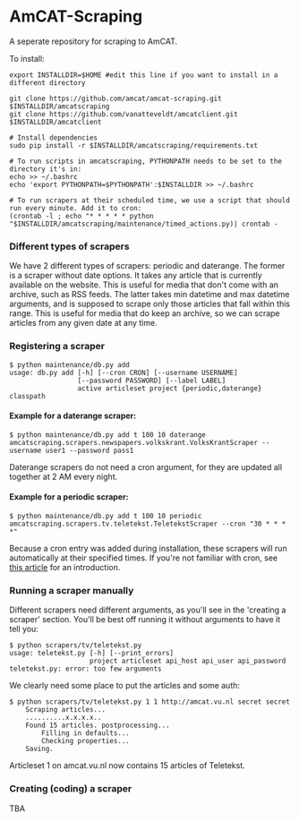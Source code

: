 AmCAT-Scraping
==============

A seperate repository for scraping to AmCAT.

To install:
```
export INSTALLDIR=$HOME #edit this line if you want to install in a different directory

git clone https://github.com/amcat/amcat-scraping.git $INSTALLDIR/amcatscraping
git clone https://github.com/vanatteveldt/amcatclient.git $INSTALLDIR/amcatclient

# Install dependencies
sudo pip install -r $INSTALLDIR/amcatscraping/requirements.txt

# To run scripts in amcatscraping, PYTHONPATH needs to be set to the directory it's in:
echo >> ~/.bashrc
echo 'export PYTHONPATH=$PYTHONPATH':$INSTALLDIR >> ~/.bashrc

# To run scrapers at their scheduled time, we use a script that should run every minute. Add it to cron:
(crontab -l ; echo "* * * * * python "$INSTALLDIR/amcatscraping/maintenance/timed_actions.py)| crontab -
```

### Different types of scrapers

We have 2 different types of scrapers: periodic and daterange. The former is a scraper without date options. It takes any article that is currently available on the website. This is useful for media that don't come with an archive, such as RSS feeds. The latter takes min datetime and max datetime arguments, and is supposed to scrape only those articles that fall within this range. This is useful for media that do keep an archive, so we can scrape articles from any given date at any time.

### Registering a scraper

```
$ python maintenance/db.py add
usage: db.py add [-h] [--cron CRON] [--username USERNAME]
                 [--password PASSWORD] [--label LABEL]
                 active articleset project {periodic,daterange} classpath
```

#### Example for a daterange scraper:
```
$ python maintenance/db.py add t 100 10 daterange amcatscraping.scrapers.newspapers.volkskrant.VolksKrantScraper --username user1 --password pass1
```
Daterange scrapers do not need a cron argument, for they are updated all together at 2 AM every night.

#### Example for a periodic scraper:
```
$ python maintenance/db.py add t 100 10 periodic amcatscraping.scrapers.tv.teletekst.TeletekstScraper --cron "30 * * * *"
```

Because a cron entry was added during installation, these scrapers will run automatically at their specified times. If you're not familiar with cron, see [this article](http://www.thegeekstuff.com/2009/06/15-practical-crontab-examples/) for an introduction.

### Running a scraper manually

Different scrapers need different arguments, as you'll see in the 'creating a scraper' section. You'll be best off running it without arguments to have it tell you:

```
$ python scrapers/tv/teletekst.py
usage: teletekst.py [-h] [--print_errors]
                    project articleset api_host api_user api_password
teletekst.py: error: too few arguments
```

We clearly need some place to put the articles and some auth:

```
$ python scrapers/tv/teletekst.py 1 1 http://amcat.vu.nl secret secret
	Scraping articles...
	..........x.x.x.x..
	Found 15 articles. postprocessing...
		Filling in defaults...
		Checking properties...
	Saving.
```

Articleset 1 on amcat.vu.nl now contains 15 articles of Teletekst.

### Creating (coding) a scraper

TBA

